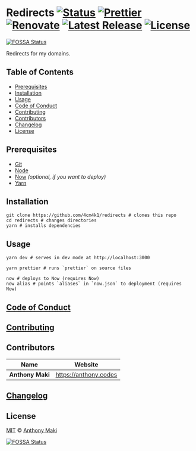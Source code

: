 # Redirects [![Status](https://img.shields.io/website-up-down-green-red/https/www.anthony.codes.svg?label=status&style=flat-square)](https://www.anthony.codes) [![Prettier](https://img.shields.io/badge/code_style-prettier-ff69b4.svg?style=flat-square)](https://prettier.io/) [![Renovate](https://img.shields.io/badge/renovate-enabled-1f8ceb.svg?style=flat-square)](https://renovatebot.com/) [![Latest Release](https://img.shields.io/github/release/4cm4k1/redirects/all.svg?style=flat-square)](https://github.com/4cm4k1/redirects/releases) [![License](https://img.shields.io/github/license/4cm4k1/redirects.svg?style=flat-square)](license)
[![FOSSA Status](https://app.fossa.io/api/projects/git%2Bgithub.com%2F4cm4k1%2Fredirects.svg?type=shield)](https://app.fossa.io/projects/git%2Bgithub.com%2F4cm4k1%2Fredirects?ref=badge_shield)

Redirects for my domains.

## Table of Contents

- [Prerequisites](#prerequisites)
- [Installation](#installation)
- [Usage](#usage)
- [Code of Conduct](#code-of-conduct)
- [Contributing](#contributing)
- [Contributors](#contributors)
- [Changelog](#changelog)
- [License](#license)

## Prerequisites

- [Git](https://github.com/git/git)
- [Node](https://github.com/nodejs/node)
- [Now](https://github.com/zeit/now-cli) _(optional, if you want to deploy)_
- [Yarn](https://github.com/yarnpkg/yarn)

## Installation

```shell
git clone https://github.com/4cm4k1/redirects # clones this repo
cd redirects # changes directories
yarn # installs dependencies
```

## Usage

```shell
yarn dev # serves in dev mode at http://localhost:3000

yarn prettier # runs `prettier` on source files

now # deploys to Now (requires Now)
now alias # points `aliases` in `now.json` to deployment (requires Now)
```

## [Code of Conduct](.github/code_of_conduct.md)

## [Contributing](.github/contributing.md)

## Contributors

| Name             | Website                 |
| ---------------- | ----------------------- |
| **Anthony Maki** | <https://anthony.codes> |

## [Changelog](changelog.md)

## License

[MIT](license) © [Anthony Maki](https://anthony.codes)


[![FOSSA Status](https://app.fossa.io/api/projects/git%2Bgithub.com%2F4cm4k1%2Fredirects.svg?type=large)](https://app.fossa.io/projects/git%2Bgithub.com%2F4cm4k1%2Fredirects?ref=badge_large)